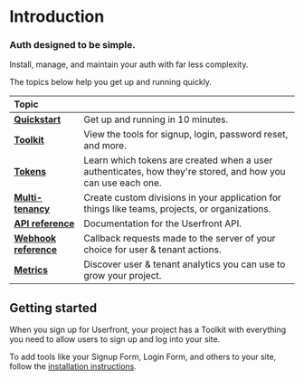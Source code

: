# Introduction

### Auth designed to be simple.

Install, manage, and maintain your auth with far less complexity.

The topics below help you get up and running quickly.

| Topic                                                        |                                                                                                             |
| :----------------------------------------------------------- | ----------------------------------------------------------------------------------------------------------- |
| [**Quickstart**](/quickstart.html)                           | Get up and running in 10 minutes.                                                                           |
| [**Toolkit**](/toolkit.html)                                 | View the tools for signup, login, password reset, and more.                                                 |
| [**Tokens**](/token-flow.html)                               | Learn which tokens are created when a user authenticates, how they're stored, and how you can use each one. |
| [**Multi-tenancy**](/multi-tenancy.html)                     | Create custom divisions in your application for things like teams, projects, or organizations.              |
| [**API reference**](https://userfront.com/docs/api)          | Documentation for the Userfront API.                                                                        |
| [**Webhook reference**](https://userfront.com/docs/webhooks) | Callback requests made to the server of your choice for user & tenant actions.                              |
| [**Metrics**](/cohort-analysis.html)                         | Discover user & tenant analytics you can use to grow your project.                                          |

<!-- | [**Security**](/security.html)                        | Understand the built-in best practices that protect your data.                                              | -->

## Getting started

When you sign up for Userfront, your project has a Toolkit with everything you need to allow users to sign up and log into your site.

To add tools like your Signup Form, Login Form, and others to your site, follow the [installation instructions](/toolkit.html#installation).
